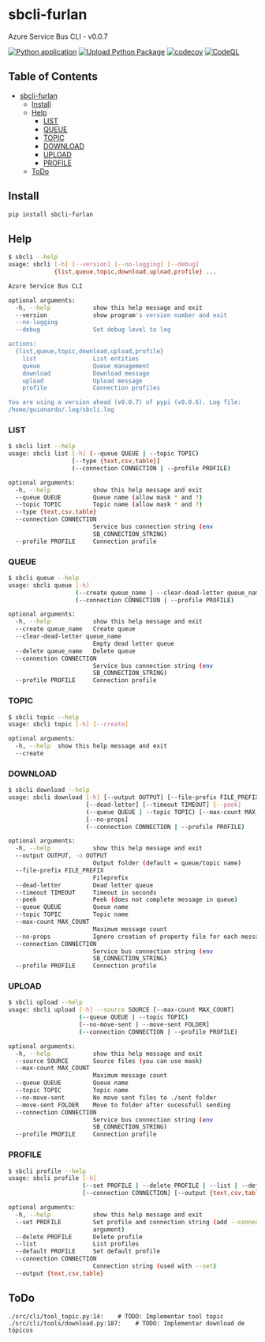# sbcli-furlan

Azure Service Bus CLI - v0.0.7

[![Python application](https://github.com/guionardo/py-servicebus-cli/actions/workflows/python-app.yml/badge.svg)](https://github.com/guionardo/py-servicebus-cli/actions/workflows/python-app.yml)
[![Upload Python Package](https://github.com/guionardo/py-servicebus-cli/actions/workflows/python-publish.yml/badge.svg)](https://github.com/guionardo/py-servicebus-cli/actions/workflows/python-publish.yml)
[![codecov](https://codecov.io/gh/guionardo/py-servicebus-cli/branch/develop/graph/badge.svg?token=DGRoPKyAwW)](https://codecov.io/gh/guionardo/py-servicebus-cli)
[![CodeQL](https://github.com/guionardo/py-servicebus-cli/actions/workflows/codeql-analysis.yml/badge.svg)](https://github.com/guionardo/py-servicebus-cli/actions/workflows/codeql-analysis.yml)

## Table of Contents

- [sbcli-furlan](#sbcli-furlan)
  - [Install](#install)
  - [Help](#help)
    - [LIST](#list)
    - [QUEUE](#queue)
    - [TOPIC](#topic)
    - [DOWNLOAD](#download)
    - [UPLOAD](#upload)
    - [PROFILE](#profile)
  - [ToDo](#todo)

## Install

``` bash
pip install sbcli-furlan
```

## Help

``` bash
$ sbcli --help
usage: sbcli [-h] [--version] [--no-logging] [--debug]
             {list,queue,topic,download,upload,profile} ...

Azure Service Bus CLI

optional arguments:
  -h, --help            show this help message and exit
  --version             show program's version number and exit
  --no-logging
  --debug               Set debug level to log

actions:
  {list,queue,topic,download,upload,profile}
    list                List entities
    queue               Queue management
    download            Download message
    upload              Upload message
    profile             Connection profiles

You are using a version ahead (v0.0.7) of pypi (v0.0.6). Log file:
/home/guionardo/.log/sbcli.log
```

### LIST

``` bash
$ sbcli list --help
usage: sbcli list [-h] (--queue QUEUE | --topic TOPIC)
                  [--type {text,csv,table}]
                  (--connection CONNECTION | --profile PROFILE)

optional arguments:
  -h, --help            show this help message and exit
  --queue QUEUE         Queue name (allow mask * and ?)
  --topic TOPIC         Topic name (allow mask * and ?)
  --type {text,csv,table}
  --connection CONNECTION
                        Service bus connection string (env
                        SB_CONNECTION_STRING)
  --profile PROFILE     Connection profile
```

### QUEUE

``` bash
$ sbcli queue --help
usage: sbcli queue [-h]
                   (--create queue_name | --clear-dead-letter queue_name | --delete queue_name)
                   (--connection CONNECTION | --profile PROFILE)

optional arguments:
  -h, --help            show this help message and exit
  --create queue_name   Create queue
  --clear-dead-letter queue_name
                        Empty dead letter queue
  --delete queue_name   Delete queue
  --connection CONNECTION
                        Service bus connection string (env
                        SB_CONNECTION_STRING)
  --profile PROFILE     Connection profile
```

### TOPIC

``` bash
$ sbcli topic --help
usage: sbcli topic [-h] [--create]

optional arguments:
  -h, --help  show this help message and exit
  --create
```

### DOWNLOAD

``` bash
$ sbcli download --help
usage: sbcli download [-h] [--output OUTPUT] [--file-prefix FILE_PREFIX]
                      [--dead-letter] [--timeout TIMEOUT] [--peek]
                      (--queue QUEUE | --topic TOPIC) [--max-count MAX_COUNT]
                      [--no-props]
                      (--connection CONNECTION | --profile PROFILE)

optional arguments:
  -h, --help            show this help message and exit
  --output OUTPUT, -o OUTPUT
                        Output folder (default = queue/topic name)
  --file-prefix FILE_PREFIX
                        Fileprefix
  --dead-letter         Dead letter queue
  --timeout TIMEOUT     Timeout in seconds
  --peek                Peek (does not complete message in queue)
  --queue QUEUE         Queue name
  --topic TOPIC         Topic name
  --max-count MAX_COUNT
                        Maximum message count
  --no-props            Ignore creation of property file for each message
  --connection CONNECTION
                        Service bus connection string (env
                        SB_CONNECTION_STRING)
  --profile PROFILE     Connection profile
```

### UPLOAD

``` bash
$ sbcli upload --help
usage: sbcli upload [-h] --source SOURCE [--max-count MAX_COUNT]
                    (--queue QUEUE | --topic TOPIC)
                    [--no-move-sent | --move-sent FOLDER]
                    (--connection CONNECTION | --profile PROFILE)

optional arguments:
  -h, --help            show this help message and exit
  --source SOURCE       Source files (you can use mask)
  --max-count MAX_COUNT
                        Maximum message count
  --queue QUEUE         Queue name
  --topic TOPIC         Topic name
  --no-move-sent        No move sent files to ./sent folder
  --move-sent FOLDER    Move to folder after sucessfull sending
  --connection CONNECTION
                        Service bus connection string (env
                        SB_CONNECTION_STRING)
  --profile PROFILE     Connection profile
```

### PROFILE

``` bash
$ sbcli profile --help
usage: sbcli profile [-h]
                     (--set PROFILE | --delete PROFILE | --list | --default PROFILE)
                     [--connection CONNECTION] [--output {text,csv,table}]

optional arguments:
  -h, --help            show this help message and exit
  --set PROFILE         Set profile and connection string (add --connection
                        argument)
  --delete PROFILE      Delete profile
  --list                List profiles
  --default PROFILE     Set default profile
  --connection CONNECTION
                        Connection string (used with --set)
  --output {text,csv,table}
```


## ToDo

```
./src/cli/tool_topic.py:14:    # TODO: Implementar tool topic
./src/cli/tools/download.py:187:    # TODO: Implementar download de tópicos
```
